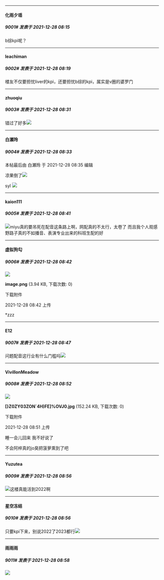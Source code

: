 

*****

####  化雨夕瑶  
##### 9001#       发表于 2021-12-28 08:15

b综kpi呢？

*****

####  leachiman  
##### 9002#       发表于 2021-12-28 08:19

楼友不仅要担忧liver的kpi，还要担忧b综的kpi，属实是v圈的婆罗门



*****

####  zhuoqiu  
##### 9003#       发表于 2021-12-28 08:31

错过了好多<img src="https://static.saraba1st.com/image/smiley/face2017/067.png" referrerpolicy="no-referrer">

*****

####  白瀬玲  
##### 9004#       发表于 2021-12-28 08:33

 本帖最后由 白瀬玲 于 2021-12-28 08:35 编辑 

凉果倒了<img src="https://p.sda1.dev/3/617825858adf33adac0a387b743c9adf/IMG_CMP_144995809.jpeg" referrerpolicy="no-referrer">

syl
<img src="https://p.sda1.dev/3/580273f2c04f21fcb71022ee347b2a02/IMG_20211228_083454.jpg" referrerpolicy="no-referrer">

*****

####  kaion111  
##### 9005#       发表于 2021-12-28 08:41

<img src="https://static.saraba1st.com/image/smiley/face2017/068.png" referrerpolicy="no-referrer">miyu真的要吊死在配音这条路上啊，网配真的不太行，太卷了
而且我个人观感野路子真的不如播音、表演专业出来的科班生配的好



*****

####  虚拟狗勾  
##### 9006#       发表于 2021-12-28 08:42

<img src="https://img.saraba1st.com/forum/202112/28/084204mtxkgx0z11i61t6v.png" referrerpolicy="no-referrer">

<strong>image.png</strong> (3.94 KB, 下载次数: 0)

下载附件

2021-12-28 08:42 上传

*zzz

*****

####  E12  
##### 9007#       发表于 2021-12-28 08:47

问题配音这行业有什么门槛吗<img src="https://static.saraba1st.com/image/smiley/face2017/053.png" referrerpolicy="no-referrer">

*****

####  VivillonMeadow  
##### 9008#       发表于 2021-12-28 08:52

<img src="https://img.saraba1st.com/forum/202112/28/085140y85djz9b899errrk.jpg" referrerpolicy="no-referrer">

<strong>[}Z0ZY03ZON`4H)FE]%OVJ0.jpg</strong> (152.24 KB, 下载次数: 0)

下载附件

2021-12-28 08:51 上传

睡一会儿回来 我不好说了

不会阿梓真的jo臭把菠萝熏到了吧

*****

####  Yuzutea  
##### 9009#       发表于 2021-12-28 08:56

<img src="https://static.saraba1st.com/image/smiley/face2017/067.png" referrerpolicy="no-referrer">这楼真能活到2022啊

*****

####  星空冻结  
##### 9010#       发表于 2021-12-28 08:56

只要kpi下来，别说2022了2023都行<img src="https://static.saraba1st.com/image/smiley/face2017/067.png" referrerpolicy="no-referrer">

*****

####  雨雨雨  
##### 9011#       发表于 2021-12-28 08:58

<img src="https://static.saraba1st.com/image/smiley/face2017/083.png" referrerpolicy="no-referrer">

